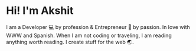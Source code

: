 # Hi! I'm Akshit

I am a Developer :computer: by profession & Entrepreneur :superhero: by passion. In love with WWW and Spanish. When I am not coding or traveling, I am reading anything worth reading. I create stuff for the web :earth_asia:.
